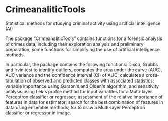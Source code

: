 # CrimeanaliticTools
Statistical methods for studying criminal activity using artificial intelligence (AI)

The package “CrimeanaliticTools” contains functions for a forensic analysis of crimes data, including their exploration analysis and preliminary preparation, some functions for simplifying the use of artificial intelligence methods.

In particular, the package contains the following functions:
Dixon, Grubbs and Irvin test to identify outliers;
computes the area under the curve (AUC), AUC variance and the confidence interval (CI) of AUC;
calculates a cross-tabulation of observed and predicted classes with associated statistics;
variable importance using Garson's and Olden's algorithm, and sensitivity analysis using Lek's profile method for input variables for a Multi-layer Perceptron classifier or regressor;
assessment of the relative importance of features in data for estimator;
search for the best combination of features in data using ensemble methods;
for to draw a Multi-layer Perceptron classifier or regressor in image.
